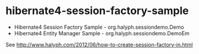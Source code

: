 hibernate4-session-factory-sample
=================================

* Hibernate4 Session Factory Sample - org.halyph.sessiondemo.Demo
* Hibernate4 Entity Manager Sample  -  org.halyph.sessiondemo.DemoEm

See http://www.halyph.com/2012/06/how-to-create-session-factory-in.html
